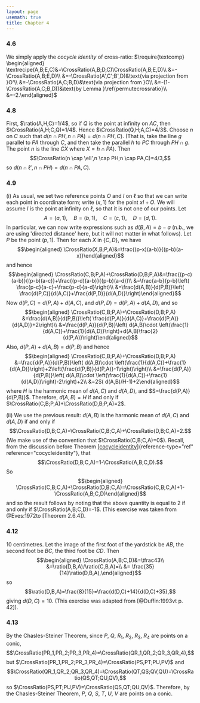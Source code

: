 ```yaml
---
layout: page
usemath: true
title: Chapter 4
---
```


### 4.6 
We simply apply the *cocycle identity* of cross-ratio:
$\require{textcomp}
\begin{aligned}
\textrecipe(A,B;E,C)&=\CrossRatio(A,B;D,C)\CrossRatio(A,B;E,D)\\
&=-\CrossRatio(A,B;E,D)\\
&=-\CrossRatio(A',C';B',D)&\text{via projection from }O'\\
&=-\CrossRatio(A,C;B,D)&\text{via projection from }O\\
&=-(1-\CrossRatio(A,C;B,D))&\text{by Lemma }\ref{permutecrossratio}\\
&=-2.\end{aligned}$

### 4.8 
First, $\ratio(A,H,C)=1/4$, so if $Q$ is the point at infinity on
$AC$, then $\CrossRatio(A,H;C,Q)=1/4$. Hence $\CrossRatio(Q,H;A,C)=4/3$.
Choose $n$ on $C$ such that $d(n \cap PH,n \cap PA)=d(n \cap PH, C)$.
(That is, take the line $g$ parallel to $PA$ through $C$, and then take
the parallel $h$ to $PC$ through $PH\cap g$. The point $n$ is the line
$CX$ where $X=h\cap PA$). Then
$$\CrossRatio(n \cap \ell',n \cap PH;n \cap PA,C)=4/3,$$ so
$d(n \cap \ell',n \cap PH)=d(n \cap PA, C)$.

### 4.9

(i) As usual, we set two reference points $O$ and $I$ on $\ell$ so that
    we can write each point in coordinate form; write $(x,1)$ for the
    point $xI+O$. We will assume $I$ is the point at infinity on $\ell$,
    so that it is not one of our points. Let
    $$A=(a,1), \quad B=(b,1), \quad C=(c,1),\quad D=(d,1).$$ In
    particular, we can now write expressions such as $d(B,A)=b-a$ (n.b.,
    we are using 'directed distance' here, but it will not matter in
    what follows). Let $P$ be the point $(p,1)$. Then for each $X$ in
    $\{C,D\}$, we have $$\begin{aligned}
    \CrossRatio(X,B;P,A)&=\frac{(p-x)(a-b)}{(p-b)(a-x)}\end{aligned}$$
    and hence $$\begin{aligned}
    \CrossRatio(C,B;P,A)+\CrossRatio(D,B;P,A)&=\frac{(p-c)(a-b)}{(p-b)(a-c)}+\frac{(p-d)(a-b)}{(p-b)(a-d)}\\
    &=\frac{a-b}{p-b}\left( \frac{p-c}{a-c}+\frac{p-d}{a-d}\right)\\
    &=\frac{d(A,B)}{d(P,B)}\left( \frac{d(P,C)}{d(A,C)}+\frac{d(P,D)}{d(A,D)}\right)\end{aligned}$$
Now $d(P,C)=d(P,A)+d(A,C)$, and $d(P,D)=d(P,A)+d(A,D)$, and so
    $$\begin{aligned}
    \CrossRatio(C,B;P,A)+\CrossRatio(D,B;P,A)
    &=\frac{d(A,B)}{d(P,B)}\left( \frac{d(P,A)}{d(A,C)}+\frac{d(P,A)}{d(A,D)}+2\right)\\
    &=\frac{d(P,A)}{d(P,B)}\left( d(A,B)\cdot \left(\frac{1}{d(A,C)}+\frac{1}{d(A,D)}\right)+d(A,B)\frac{2}{d(P,A)}\right)\end{aligned}$$
    Also, $d(P,A)+d(A,B)=d(P,B)$ and hence $$\begin{aligned}
    \CrossRatio(C,B;P,A)+\CrossRatio(D,B;P,A)
    &=\frac{d(P,A)}{d(P,B)}\left( d(A,B)\cdot \left(\frac{1}{d(A,C)}+\frac{1}{d(A,D)}\right)+2\left(\frac{d(P,B)}{d(P,A)}-1\right)\right)\\
    &=\frac{d(P,A)}{d(P,B)}\left( d(A,B)\cdot \left(\frac{1}{d(A,C)}+\frac{1}{d(A,D)}\right)-2\right)+2\\
    &=2S( d(A,B)/H-1)+2\end{aligned}$$ where $H$ is the harmonic mean of
    $d(A,C)$ and $d(A,D)$, and $S=\frac{d(P,A)}{d(P,B)}$. Therefore,
    $d(A,B)=H$ if and only if
    $\CrossRatio(C,B;P,A)+\CrossRatio(D,B;P,A)=2$.

(ii) We use the previous result: $d(A,B)$ is the harmonic mean of
     $d(A,C)$ and $d(A,D)$ if and only if
     $$\CrossRatio(D,B;C,A)=\CrossRatio(C,B;C,A)+\CrossRatio(D,B;C,A)=2.$$
     (We make use of the convention that $\CrossRatio(C,B;C,A)=0$).
     Recall, from the discussion before Theorem
     [\[cocycleidentity\]](#cocycleidentity){reference-type="ref"
     reference="cocycleidentity"}, that
     $$\CrossRatio(D,B;C,A)=1-\CrossRatio(A,B;C,D).$$ So
     $$\begin{aligned}
     \CrossRatio(C,B;C,A)+\CrossRatio(D,B;C,A)=\CrossRatio(C,B;C,A)+1-\CrossRatio(A,B;C,D)\end{aligned}$$
     and so the result follows by noting that the above quantity is
     equal to $2$ if and only if $\CrossRatio(A,B;C,D)=-1$. (This
     exercise was taken from @Eves:1972to [Theorem 2.6.4]).

### 4.12 
10 centimetres. Let the image of the first foot of the yardstick be
$AB$, the second foot be $BC$, the third foot be $CD$. Then
$$\begin{aligned}
\CrossRatio(A,B;C,D)&=\tfrac43\\
&=\ratio(D,B,A)/\ratio(C,B,A)=\\
&= \frac{35}{14}\ratio(D,B,A),\end{aligned}$$ so
$$\ratio(D,B,A)=\frac{8}{15}=\frac{d(D,C)+14}{d(D,C)+35},$$ giving
$d(D,C)=10$. (This exercise was adapted from [@Duffin:1993vt p. 42]).

### 4.13 
By the Chasles-Steiner Theorem, since $P$, $Q$, $R_1$, $R_2$, $R_3$, $R_4$ are points
on a conic,
$$\CrossRatio(PR_1,PR_2;PR_3,PR_4)=\CrossRatio(QR_1,QR_2;QR_3,QR_4),$$
but $\CrossRatio(PR_1,PR_2;PR_3,PR_4)=\CrossRatio(PS,PT;PU,PV)$ and
$$\CrossRatio(QR_1,QR_2;QR_3,QR_4)=\CrossRatio(QT,QS;QV,QU)=\CrossRatio(QS,QT;QU,QV),$$
so $\CrossRatio(PS,PT;PU,PV)=\CrossRatio(QS,QT;QU,QV)$. Therefore, by
the Chasles-Steiner Theorem, $P$, $Q$, $S$, $T$, $U$, $V$ are points on
a conic.

